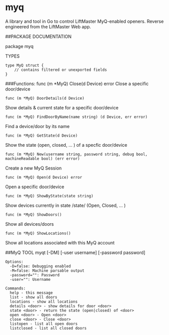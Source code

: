 # myq

A library and tool in Go to control LiftMaster MyQ-enabled openers.  Reverse engineered from the LiftMaster Web app.  

##PACKAGE DOCUMENTATION

package myq

TYPES

    type MyQ struct {
        // contains filtered or unexported fields
    }

###Functions:
    func (m *MyQ) Close(d Device) error
Close a specific door/device

    func (m *MyQ) DoorDetails(d Device)
Show details & current state for a specific door/device

    func (m *MyQ) FindDoorByName(name string) (d Device, err error)
Find a device/door by its name

    func (m *MyQ) GetState(d Device)
Show the state (open, closed, ... ) of a specfic door/device

    func (m *MyQ) New(username string, password string, debug bool, machineReadable bool) (err error)
Create a new MyQ Session

    func (m *MyQ) Open(d Device) error
Open a specific door/device

    func (m *MyQ) ShowByState(state string)
Show devices currently in state /state/ (Open, Closed, ... )

    func (m *MyQ) ShowDoors()
Show all devices/doors

    func (m *MyQ) ShowLocations()
Show all locations associated with this MyQ account

##MyQ TOOL 
    myqt [-DM] [-user username] [-password password] <command>
    
    Options:
      -D=false: Debugging enabled
      -M=false: Machine parsable output
      -password="": Password
      -user="": Username
    
    Commands:  
      help - this message
      list - show all doors
      locations - show all locations
      details <door> - show details for door <door>
      state <door> - return the state (open|closed) of <door>
      open <door> - Open <door>
      close <door> - Close <door>
      listopen - list all open doors
      listclosed - list all closed doors

